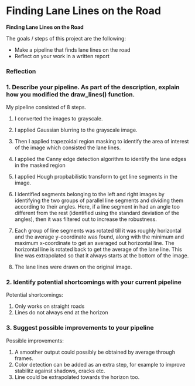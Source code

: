 # **Finding Lane Lines on the Road** 

**Finding Lane Lines on the Road**

The goals / steps of this project are the following:
* Make a pipeline that finds lane lines on the road
* Reflect on your work in a written report

### Reflection

### 1. Describe your pipeline. As part of the description, explain how you modified the draw_lines() function.

My pipeline consisted of 8 steps. 

1. I converted the images to grayscale.

2. I applied Gaussian blurring to the grayscale image.

3. Then I applied trapezoidal region masking to identify the area of interest of the image which consisted the lane lines.

4. I applied the Canny edge detection algorithm to identify the lane edges in the masked region

5. I applied Hough propbabilistic transform to get line segments in the image.

6. I identified segments belonging to the left and right images by identifying the two groups of parallel line segments and dividing them according to their angles. Here, if a line segment in had an angle too different from the rest (identified using the standard deviation of the angles), then it was filtered out to increase the robustness.

7. Each group of line segments was rotated till it was roughly horizontal and the average y-coordinate was found, along with the minimum and maximum x-coordinate to get an averaged out horizontal line. The horizontal line is rotated back to get the average of the lane line. This line was extrapolated so that it always starts at the bottom of the image.

8. The lane lines were drawn on the original image.

### 2. Identify potential shortcomings with your current pipeline

Potential shortcomings:
1. Only works on straight roads
2. Lines do not always end at the horizon


### 3. Suggest possible improvements to your pipeline

Possible improvements:
1. A smoother output could possibly be obtained by average through frames.
2. Color detection can be added as an extra step, for example to improve stabilitz against shadows, cracks etc.
3. Line could be extrapolated towards the horizon too.
